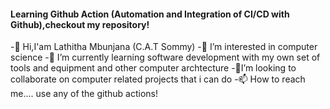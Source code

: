 #### Learning Github Action (Automation and Integration of CI/CD with Github),checkout my repository!
-👋 Hi,I'am Lathitha Mbunjana (C.A.T Sommy)
-👀 I’m interested in computer science
-🌱 I’m currently learning software development with my own set of tools and equipment and other computer archtecture
-💞️I’m looking to collaborate on computer related projects that i can do 
-📫 How to reach me.... use any of the github actions!



<!---
lathitha-dev/lathitha-dev is a ✨ special ✨ repository because its `README.md` (this file) appears on your GitHub profile.
You can click the Preview link to take a look at your changes.
--->
